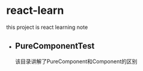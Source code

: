 # react-learn
this project is react learning note

- ## PureComponentTest
  
    该目录讲解了PureComponent和Component的区别




